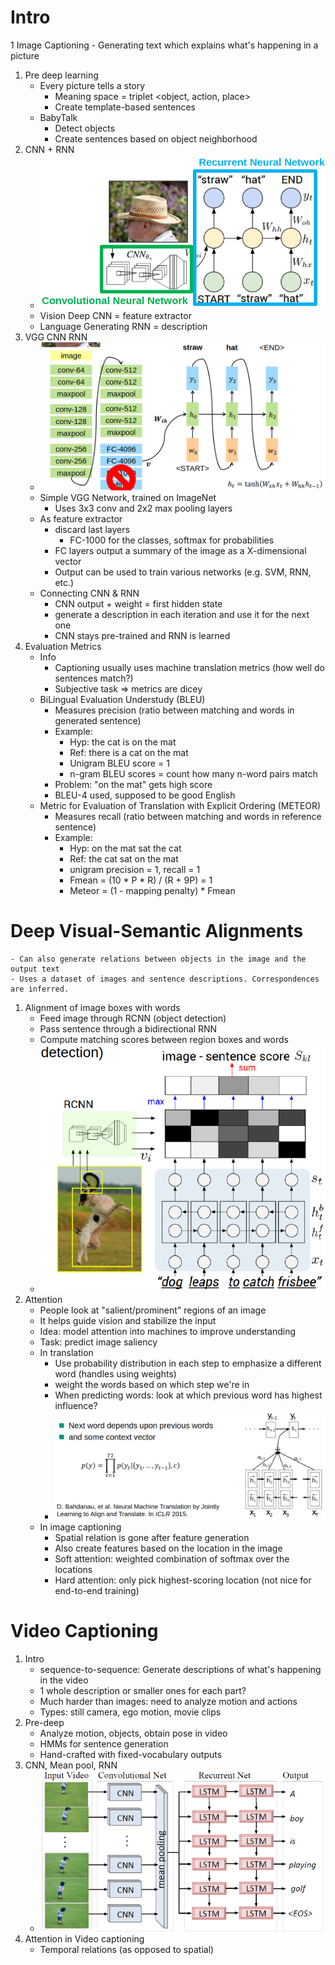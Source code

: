# Intro
1 Image Captioning
    - Generating text which explains what's happening in a picture
1. Pre deep learning
    - Every picture tells a story
        * Meaning space = triplet <object, action, place>
        * Create template-based sentences
    - BabyTalk
        * Detect objects
        * Create sentences based on object neighborhood
1. CNN + RNN
    - ![image](cnn_rnn_basics.png)
    - Vision Deep CNN = feature extractor
    - Language Generating RNN = description
1. VGG CNN RNN
    - ![image](vgg_cnn_rnn.png)
    - Simple VGG Network, trained on ImageNet
        * Uses 3x3 conv and 2x2 max pooling layers
    - As feature extractor
        * discard last layers
            + FC-1000 for the classes, softmax for probabilities
        * FC layers output a summary of the image as a X-dimensional vector
        * Output can be used to train various networks (e.g. SVM, RNN, etc.)
    -  Connecting CNN & RNN
        * CNN output + weight = first hidden state
        * generate a description in each iteration and use it for the next one
        * CNN stays pre-trained and RNN is learned
1. Evaluation Metrics
    - Info
        * Captioning usually uses machine translation metrics (how well do sentences match?)
        * Subjective task => metrics are dicey
    - BiLingual Evaluation Understudy (BLEU)
        * Measures precision (ratio between matching and words in generated sentence)
        * Example:
            + Hyp: the cat is on the mat
            + Ref: there is a cat on the mat
            + Unigram BLEU score = 1
            + n-gram BLEU scores = count how many n-word pairs match
        * Problem: "on the mat" gets high score
        * BLEU-4 used, supposed to be good English
    - Metric for Evaluation of Translation with Explicit Ordering (METEOR)
        * Measures recall (ratio between matching and words in reference sentence)
        * Example:
            + Hyp: on the mat sat the cat
            + Ref: the cat sat on the mat
            + unigram precision = 1, recall = 1
            + Fmean = (10 * P * R) / (R + 9P) = 1
            + Meteor = (1 - mapping penalty) * Fmean



# Deep Visual-Semantic Alignments
    - Can also generate relations between objects in the image and the output text
    - Uses a dataset of images and sentence descriptions. Correspondences are inferred.
1. Alignment of image boxes with words
    - Feed image through RCNN (object detection)
    - Pass sentence through a bidirectional RNN
    - Compute matching scores between region boxes and words
    - ![image](image_text_alignment.png)
1. Attention
    - People look at "salient/prominent" regions of an image
    - It helps guide vision and stabilize the input
    - Idea: model attention into machines to improve understanding
    - Task: predict image saliency
    - In translation
        * Use probability distribution in each step to emphasize a different word (handles using weights)
        * weight the words based on which step we're in
        * When predicting words: look at which previous word has highest influence?
        * ![image](attention_in_translation.png)
    - In image captioning
        * Spatial relation is gone after feature generation
        * Also create features based on the location in the image
        * Soft attention: weighted combination of softmax over the locations
        * Hard attention: only pick highest-scoring location (not nice for end-to-end training)



# Video Captioning
1. Intro
    - sequence-to-sequence: Generate descriptions of what's happening in the video
    - 1 whole description or smaller ones for each part?
    - Much harder than images: need to analyze motion and actions
    - Types: still camera, ego motion, movie clips
1. Pre-deep
    - Analyze motion, objects, obtain pose in video
    - HMMs for sentence generation
    - Hand-crafted with fixed-vocabulary outputs
1. CNN, Mean pool, RNN
    - ![image](cnn_mean_pool_rnn.png)
1. Attention in Video captioning
    - Temporal relations (as opposed to spatial)
